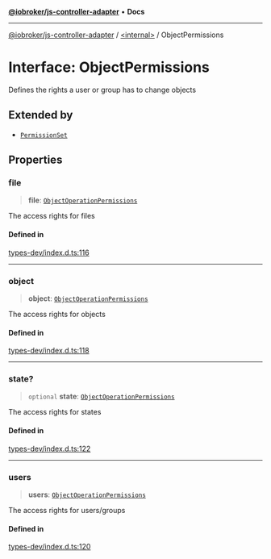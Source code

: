 [**@iobroker/js-controller-adapter**](../../README.md) • **Docs**

***

[@iobroker/js-controller-adapter](../../globals.md) / [\<internal\>](../README.md) / ObjectPermissions

# Interface: ObjectPermissions

Defines the rights a user or group has to change objects

## Extended by

- [`PermissionSet`](PermissionSet.md)

## Properties

### file

> **file**: [`ObjectOperationPermissions`](ObjectOperationPermissions.md)

The access rights for files

#### Defined in

[types-dev/index.d.ts:116](https://github.com/ioBroker/ioBroker.js-controller/blob/16f7418df1bc6d07b232fa81310bbbd4fbe2a36c/packages/types-dev/index.d.ts#L116)

***

### object

> **object**: [`ObjectOperationPermissions`](ObjectOperationPermissions.md)

The access rights for objects

#### Defined in

[types-dev/index.d.ts:118](https://github.com/ioBroker/ioBroker.js-controller/blob/16f7418df1bc6d07b232fa81310bbbd4fbe2a36c/packages/types-dev/index.d.ts#L118)

***

### state?

> `optional` **state**: [`ObjectOperationPermissions`](ObjectOperationPermissions.md)

The access rights for states

#### Defined in

[types-dev/index.d.ts:122](https://github.com/ioBroker/ioBroker.js-controller/blob/16f7418df1bc6d07b232fa81310bbbd4fbe2a36c/packages/types-dev/index.d.ts#L122)

***

### users

> **users**: [`ObjectOperationPermissions`](ObjectOperationPermissions.md)

The access rights for users/groups

#### Defined in

[types-dev/index.d.ts:120](https://github.com/ioBroker/ioBroker.js-controller/blob/16f7418df1bc6d07b232fa81310bbbd4fbe2a36c/packages/types-dev/index.d.ts#L120)
